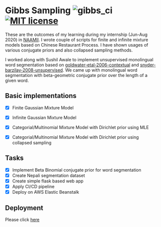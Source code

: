 

# Gibbs Sampling ![gibbs_ci](https://github.com/oya163/gibbs/workflows/gibbs_ci/badge.svg) [![MIT license](https://img.shields.io/badge/License-MIT-blue.svg)](https://lbesson.mit-license.org/)

These are the outcomes of my learning during my internship (Jun-Aug 2020) in [NAAMII](https://www.naamii.com.np/).
I wrote couple of scripts for finite and infinite mixture models based on Chinese Restaurant Process.
I have shown usages of various conjugate priors and also collapsed sampling methods.

I worked along with Sushil Awale to implement unsupervised monolingual word segmentation based on [goldwater-etal-2006-contextual](https://www.aclweb.org/anthology/P06-1085/)
and [snyder-barzilay-2008-unsupervised](https://www.aclweb.org/anthology/P08-1084/). We came up with monolingual word segmentation with beta-geometric conjugate prior over the length of a given word.

## Basic implementations
- [x] Finite Gaussian Mixture Model
- [x] Infinite Gaussian Mixture Model
- [x] Categorial/Multinomial Mixture Model with Dirichlet prior using MLE
- [x] Categorial/Multinomial Mixture Model with Dirichlet prior using collapsed sampling


## Tasks
- [x] Implement Beta Binomial conjugate prior for word segmentation
- [x] Create Nepali segmentation dataset
- [x] Create simple flask based web app
- [x] Apply CI/CD pipeline
- [x] Deploy on AWS Elastic Beanstalk

## Deployment
Please click [here]()